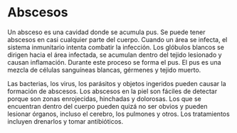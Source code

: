 Abscesos
========


Un absceso es una cavidad donde se acumula pus. Se puede tener abscesos en casi cualquier parte del cuerpo. Cuando un área se infecta, el sistema inmunitario intenta combatir la infección. Los glóbulos blancos se dirigen hacia el área infectada, se acumulan dentro del tejido lesionado y causan inflamación. Durante este proceso se forma el pus. El pus es una mezcla de células sanguíneas blancas, gérmenes y tejido muerto.


Las bacterias, los virus, los parásitos y objetos ingeridos pueden causar la formación de abscesos. Los abscesos en la piel son fáciles de detectar porque son zonas enrojecidas, hinchadas y dolorosas. Los que se encuentran dentro del cuerpo pueden quizá no ser obvios y pueden lesionar órganos, incluso el cerebro, los pulmones y otros. Los tratamientos incluyen drenarlos y tomar antibióticos. 

